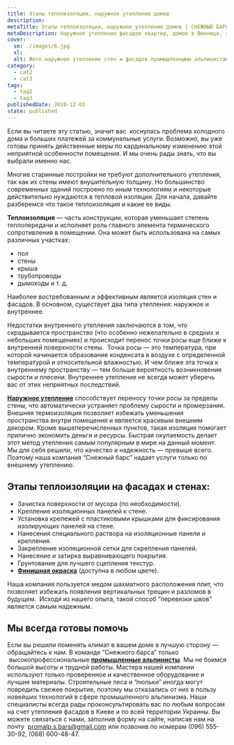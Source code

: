 ```yaml
---
title: Этапы теплоизоляции, наружное утепление домов
description: 
metaTitle: Этапы теплоизоляции, наружное утепление домов | СНЕЖНЫЙ БАРС
metaDescription: Наружное утепление фасадов квартир, домов в Виннице, этапы качественной теплоизоляции. Бесплатная консультация ☎+38 (096)555-30-92
cover:
  sm: ./images/6.jpg
  xl: 
  alt: Фото наружное утепление стен и фасадов промышленными альпинистами "Снежный Барс"
category:
  - cat2
  - cat3
tags:
  - tag2
  - tag3
publishedDate: 2020-12-03
state: published    
---
```

Если вы читаете эту статью, значит вас  коснулась проблема холодного дома и больших платежей за коммунальные услуги. Возможно, вы уже готовы принять действенные меры по кардинальному изменению этой неприятной особенности помещения. И мы очень рады знать, что вы выбрали именно нас.

Многие старинные постройки не требуют дополнительного утепления, так как их стены имеют внушительную толщину. Но большинство современных зданий построено по иным технологиям и некоторые действительно нуждаются в тепловой изоляции. Для начала, давайте разберемся что такое теплоизоляция и какие ее виды.  

**Теплоизоляция** — часть конструкции, которая уменьшает степень теплопередачи и исполняет роль главного элемента термического сопротивления в помещении. Она может быть использована на самых различных участках:

* пол
* стены
* крыша
* трубопроводы
* дымоходы и т. д.

Наиболее востребованным и эффективным является изоляция стен и фасадов. В основном, существует два типа утепления: наружное и внутреннее.

Недостатки внутреннего утепления заключаются в том, что скрадывается пространство (что особенно нежелательно в средних и небольших помещениях) и происходит перенос точки росы еще ближе к внутренней поверхности стены.  Точка росы — это температура, при которой начинается образование конденсата в воздухе с определенной температурой и относительной влажностью. И чем ближе эта точка к внутреннему пространству — тем больше вероятность возникновения сырости и плесени. Внутреннее утепление не всегда может уберечь вас от этих неприятных последствий.

[**Наружное утепление**](/uteplenie_sten_i_fasadov) способствует переносу точки росы за пределы стены, что автоматически устраняет проблему сырости и промерзания. Внешняя термоизоляция позволяет избежать уменьшения пространства внутри помещения и является красивым внешним декором. Кроме вышеперечисленных пунктов, такая изоляция помогает прилично экономить деньги и ресурсы. Быстрая окупаемость делает этот метод утепления самым популярным в мире на данный момент. Мы для себя решили, что качество и надежность — превыше всего. Поэтому наша компания “Снежный барс” надает услуги только по внешнему утеплению.  

## Этапы теплоизоляции на фасадах и стенах:
* Зачистка поверхности от мусора (по необходимости).
* Крепление изоляционных панелей к стене.
* Установка крепежей с пластиковыми крышками для фиксирования изолирующих панелей на стене.
* Нанесения специального раствора на изоляционные панели и крепления.
* Закрепление изоляционной сетки для скрепления панелей.
* Нанесение и затирка выравнивающего покрытия.
* Грунтование для лучшего сцепления текстур.
* [**Финишная окраска**](/pokraska-fasada) (доступна в любом цвете).

Наша компания пользуется медом шахматного расположения плит, что позволяет избежать появления вертикальных трещин и разломов в будущем.  Исходя из нашего опыта, такой способ “перевязки швов” является самым надежным.  

## Мы всегда готовы помочь
Если вы решили поменять климат в вашем доме в лучшую сторону — обращайтесь к нам. В команде “Снежного барса” только  высокопрофессиональные [**промышленные альпинисты**](https://s-bars.com). Мы не боимся большой высоты и трудной работы. Мастера нашей компании используют только проверенное и качественное оборудование и лучшие материалы. Строительные леса и “люльки” иногда могут повредить свежее покрытие, поэтому мы отказались от них в пользу новейших технологий в сфере промышленного альпинизма. Наши специалисты всегда рады проконсультировать вас по любым вопросам на счет утепления фасадов в Киеве и по всей территории Украины. Вы можете связаться с нами, заполнив форму на сайте, написав нам на почту  [promalp.s.bars@gmail.com](mailto:promalp.s.bars@gmail.com) или позвонив по номерам (096) 555-30-92, (068) 600-48-47.
